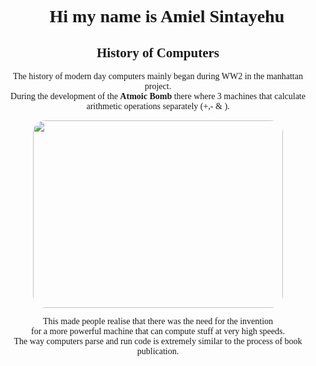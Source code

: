 <html>
<head>
    <title>History Of Computers</title>
</head>
    <style>
        img{
            width:400px;
            height:300px;
            border-radius:20px;
        }
    </style>
<body style="font-family:cursive;">
    <center>
        <h1>👋 Hi my name is Amiel Sintayehu</h1>
        <h2>History of Computers</h2>
    <center>
        <p>
            The history of modern day computers mainly began during WW2 in the manhattan project.<br>
            During the development of the <b>Atmoic Bomb</b> there where 3 machines that calculate arithmetic operations separately (+,- & ).
        </p>
    <center>
        <img src="./manhattan.jpg"/>
    </center>
        <p>
            This made people realise that there was the need for the invention<br>
            for a more powerful machine that can compute stuff at very high speeds.<br>
            The way computers parse and run code is extremely similar to the process of book publication.<br>
            </p>
        </p>
    </center>
</body>
</html>